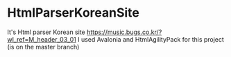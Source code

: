 # HtmlParserKoreanSite
It's Html parser Korean site https://music.bugs.co.kr/?wl_ref=M_header_03_01
I used Avalonia and HtmlAgilityPack for this project
(is on the master branch)
